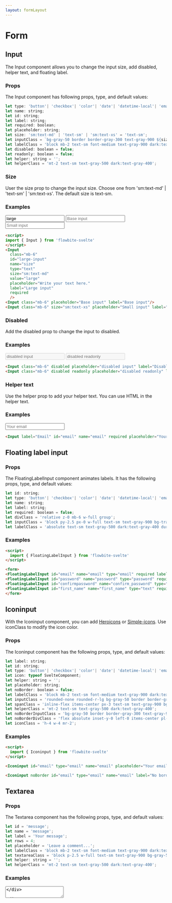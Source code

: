 ```yaml
---
layout: formLayout
---
```


<script>
import { Input, Iconinput, FloatingLabelInput, Toggle, Textarea, Select, Fileupload, Radio, SingleCheckbox, Checkbox } from '$lib/index'
import { AtSymbolIconSolid , MailIconOutline } from '@codewithshin/svelte-heroicons'
let props = {
  name: 'toggle-example',
  id: 'toggle-example',
  label: 'Toggle me',
  checked: false,
  disabled: false
};
let props2 = {
  name: 'toggle-example-checked',
  id: 'toggle-example-checked',
  label: 'Toggle me (checked)',
  checked: true,
  disabled: false
};
let props3 = {
  name: 'toggle-example-disabled',
  id: 'toggle-example-disabled',
  label: 'Toggle me (disabled)',
  checked: false,
  disabled: true
};
let textareaprops = {
  id: 'message',
  name: 'message',
  label: 'Your message',
  rows: 4,
  placeholder: 'Leave a comment...',
};

let selectprops = {
  id : 'countries',
	name : 'country',
	label : 'Select your country',
}
let selected;
let fileuploadprops = {
  id : 'user_avatar',
	label : 'Upload file'
}
let fileuploadprops2 = {
  id : 'user_avatar',
  label : 'Upload file',
  helper : 'A profile picture is useful to confirm your are logged into your account'
}
let radiooptions = [
  {
    id: 'country-option-1',
    value: 'USA',
    checked: true,
    label: 'United States'
  },
  {
    id: 'country-option-2',
    label: 'Germany',
    value: 'Germany'
  },
  {
    id: 'country-option-3',
    label: 'Spain (disabled)',
    value: 'Spain',
    disabled: true
  }
];

let radioname='countries'

let legend = 'Checkbox variants';
let checkboxOptions= [
  {
    id: 'checkbox-1',
    checked: true,
    label:
      'I agree to the <a href="#" class="text-blue-600 hover:underline dark:text-blue-500">terms and conditions</a>'
  },
  {
    id: 'checkbox-2',
    label: 'I want to get promotional offers'
  },
  {
    id: 'checkbox-3',
    label: 'Eligible for international shipping (disabled)',
    disabled: true
  },
  {
    id: 'checkbox-4',
    label: 'Free shipping via Flowbite',
    helper:
      "For orders shipped from Flowbite from <span class='font-medium'>€ 25</span> in books or <span>€ 29</span> on other categories</span>"
  }
]

</script>

<h1 class="text-3xl w-full dark:text-white py-4">Form</h1>

<h2 class="text-2xl w-full dark:text-white py-4">Input</h2>

<p class="dark:text-white py-4 text-lg">The Input component allows you to change the input size, add disabled, helper text, and floating label.</p>

<h3 class="text-xl w-full dark:text-white py-4">Props</h3>

<p class="dark:text-white py-4 text-lg">The Input component has following props, type, and default values:</p>

```js
let type: 'button'| 'checkbox'| 'color'| 'date'| 'datetime-local'| 'email'| 'file'| 'hidden'| 'image'| 'month'| 'number'| 'password'| 'radio'| 'range'| 'reset'| 'search'| 'submit'| 'tel'| 'text'| 'time'| 'url'| 'week';
let name: string;
let id: string;
let label: string;
let required: boolean;
let placeholder: string;
let size: 'sm:text-md' | 'text-sm' | 'sm:text-xs' = 'text-sm';
let inputClass = `bg-gray-50 border border-gray-300 text-gray-900 ${size} rounded-lg focus:ring-blue-500 focus:border-blue-500 block w-full p-2.5 dark:bg-gray-700 dark:border-gray-600 dark:placeholder-gray-400 dark:text-white dark:focus:ring-blue-500 dark:focus:border-blue-500`;
let labelClass = 'block mb-2 text-sm font-medium text-gray-900 dark:text-gray-300';
let disabled: boolean = false;
let readonly: boolean = false;
let helper: string = '';
let helperClass = 'mt-2 text-sm text-gray-500 dark:text-gray-400';
```

<h3 class="text-xl w-full dark:text-white py-8">Size</h3>

<p class="dark:text-white py-4 text-lg">User the size prop to change the input size. Choose one from 'sm:text-md' | 'text-sm' | 'sm:text-xs'. The default size is text-sm.</p>

<h3 class="text-xl w-full dark:text-white py-4">Examples</h3>

<div class="rounded-xl w-full my-4 mx-auto bg-gradient-to-r bg-white dark:bg-gray-900 border border-gray-200 dark:border-gray-700 p-2 sm:p-6">
<Input class="mb-6"
  id="large-input"
  name="size"
  type="text"
  size="sm:text-md"
  value="large"
  placeholder="Write your text here."
  label="Large input"
  required
  />
<Input class="mb-6" placeholder="Base input" label="Base input"/>
<Input class="mb-6" size="sm:text-xs" placeholder="Small input" label="Small input"/>
</div>

```html
<script>
import { Input } from 'flowbite-svelte'
</script>
<Input
  class="mb-6"
  id="large-input"
  name="size"
  type="text"
  size="sm:text-md"
  value="large"
  placeholder="Write your text here."
  label="Large input"
  required
  />
<Input class="mb-6" placeholder="Base input" label="Base input"/>
<Input class="mb-6" size="sm:text-xs" placeholder="Small input" label="Small input"/>
```

<h3 class="text-xl w-full dark:text-white py-8">Disabled</h3>

<p class="dark:text-white py-4 text-lg">Add the disabled prop to change the input to disabled.</p>

<h3 class="text-xl w-full dark:text-white py-4">Examples</h3>

<div class="rounded-xl w-full my-4 mx-auto bg-gradient-to-r bg-white dark:bg-gray-900 border border-gray-200 dark:border-gray-700 p-2 sm:p-6">
<Input class="mb-6" disabled placeholder="disabled input" label="Disabled input"/>
<Input class="mb-6" disabled readonly placeholder="disabled readonly" label="Disabled readonly input"/>
</div>

```html
<Input class="mb-6" disabled placeholder="disabled input" label="Disabled input"/>
<Input class="mb-6" disabled readonly placeholder="disabled readonly" label="Disabled readonly input"/>
```

<h3 class="text-xl w-full dark:text-white py-8">Helper text</h3>

<p class="dark:text-white py-4 text-lg">Use the helper prop to add your helper text. You can use HTML in the helper text.</p>

<h3 class="text-xl w-full dark:text-white py-4">Examples</h3>

<div class="rounded-xl w-full my-4 mx-auto bg-gradient-to-r bg-white dark:bg-gray-900 border border-gray-200 dark:border-gray-700 p-2 sm:p-6">
<Input label="Email" id="email" name="email" required placeholder="Your email" helper="You can add helper text in <b>HTML</b>."/>
</div>

```html
<Input label="Email" id="email" name="email" required placeholder="Your email" helper="You can add helper text in <b>HTML</b>."/>
```

<h2 class="text-2xl w-full dark:text-white py-8">Floating label input</h2>

<h3 class="text-xl w-full dark:text-white py-4">Props</h3>

<p class="dark:text-white py-4 text-lg">The FloatingLabelInput component animates labels. It has the following props, type, and default values:</p>

```js
let id: string;
let type: 'button'| 'checkbox'| 'color'| 'date'| 'datetime-local'| 'email'| 'file'| 'hidden'| 'image'| 'month'| 'number'| 'password'| 'radio'| 'range'| 'reset'| 'search'| 'submit'| 'tel'| 'text'| 'time'| 'url'| 'week';
let name: string;
let label: string;
let required: boolean = false;
let divClass = 'relative z-0 mb-6 w-full group';
let inputClass = 'block py-2.5 px-0 w-full text-sm text-gray-900 bg-transparent border-0 border-b-2 border-gray-300 appearance-none dark:text-white dark:border-gray-600 dark:focus:border-blue-500 focus:outline-none focus:ring-0 focus:border-blue-600 peer';
let labelClass = 'absolute text-sm text-gray-500 dark:text-gray-400 duration-300 transform -translate-y-6 scale-75 top-3 -z-10 origin-[0] peer-focus:left-0 peer-focus:text-blue-600 peer-focus:dark:text-blue-500 peer-placeholder-shown:scale-100 peer-placeholder-shown:translate-y-0 peer-focus:scale-75 peer-focus:-translate-y-6';
```

<h3 class="text-xl w-full dark:text-white py-4">Examples</h3>

<div class="rounded-xl w-full my-4 mx-auto bg-gradient-to-r bg-white dark:bg-gray-900 border border-gray-200 dark:border-gray-700 p-2 sm:p-6">
<form>
<FloatingLabelInput id="email" name="email" type="email" required label="Email"/>
<FloatingLabelInput id="password" name="password" type="password" required label="Password" />
<FloatingLabelInput id="confirmpassword" name="confirm_password" type="password" required label="Confirm password" />
<FloatingLabelInput id="first_name" name="first_name" type="text" required label="First name" />
</form>
</div>

```html
<script>
  import { FloatingLabelInput } from 'flowbite-svelte'
</script>

<form> 
<FloatingLabelInput id="email" name="email" type="email" required label="Email"/>
<FloatingLabelInput id="password" name="password" type="password" required label="Password" />
<FloatingLabelInput id="confirmpassword" name="confirm_password" type="password" required label="Confirm password" />
<FloatingLabelInput id="first_name" name="first_name" type="text" required label="First name" />
</form>
```

<h2 class="text-2xl w-full dark:text-white py-8">Iconinput</h2>

<p class="dark:text-white py-4 text-lg">With the Iconinput component, you can add <a href="https://flowbite-svelte.vercel.app/icons/heroicons">Heroicons</a> or <a href="https://flowbite-svelte.vercel.app/icons/simple-icons">Simple-icons</a>. Use iconClass to modify the icon color.</p> 

<h3 class="text-xl w-full dark:text-white py-4">Props</h3>

<p class="dark:text-white py-4 text-lg">The Iconinput component has the following props, type, and default values:</p>

```js
let label: string;
let id: string;
let type: 'button'| 'checkbox'| 'color'| 'date'| 'datetime-local'| 'email'| 'file'| 'hidden'| 'image'| 'month'| 'number'| 'password'| 'radio'| 'range'| 'reset'| 'search'| 'submit'| 'tel'| 'text'| 'time'| 'url'| 'week';
let icon: typeof SvelteComponent;
let helper: string = '';
let placeholder: string;
let noBorder: boolean = false;
let labelClass = 'block mb-2 text-sm font-medium text-gray-900 dark:text-gray-300';
let inputClass = 'rounded-none rounded-r-lg bg-gray-50 border border-gray-300 text-gray-900 focus:ring-blue-500 focus:border-blue-500 block flex-1 min-w-0 w-full text-sm border-gray-300 p-2.5  dark:bg-gray-700 dark:border-gray-600 dark:placeholder-gray-400 dark:text-white dark:focus:ring-blue-500 dark:focus:border-blue-500';
let spanClass = 'inline-flex items-center px-3 text-sm text-gray-900 bg-gray-200 rounded-l-md border border-r-0 border-gray-300 dark:bg-gray-600 dark:text-gray-400 dark:border-gray-600';
let helperClass = 'mt-2 text-sm text-gray-500 dark:text-gray-400';
let noBorderInputClass = 'bg-gray-50 border border-gray-300 text-gray-900 text-sm rounded-lg focus:ring-blue-500 focus:border-blue-500 block w-full pl-10 p-2.5  dark:bg-gray-700 dark:border-gray-600 dark:placeholder-gray-400 dark:text-white dark:focus:ring-blue-500 dark:focus:border-blue-500';
let noBorderDivClass = 'flex absolute inset-y-0 left-0 items-center pl-3 pointer-events-none';
let iconClass = 'h-4 w-4 mr-2';
```

<h3 class="text-xl w-full dark:text-white py-4">Examples</h3>

<div class="rounded-xl w-full my-4 mx-auto bg-gradient-to-r bg-white dark:bg-gray-900 border border-gray-200 dark:border-gray-700 p-2 sm:p-6">
<Iconinput id="email" type="email" name="email" placeholder="Your email" label="Border" icon={AtSymbolIconSolid} iconClass="h-4 w-4 mr-2 text-blue-500"/>
<div class="py-4">
<Iconinput noBorder id="email" type="email" name="email" label="No border" icon={MailIconOutline} iconClass="h-4 w-4 mr-2 text-blue-500"/>
</div>
</div>

```html
<script>
  import { Iconinput } from 'flowbite-svelte'
</script>

<Iconinput id="email" type="email" name="email" placeholder="Your email" label="Border" icon={AtSymbolIconSolid} iconClass="h-4 w-4 mr-2 text-blue-500"/>

<Iconinput noBorder id="email" type="email" name="email" label="No border" icon={MailIconOutline} iconClass="h-4 w-4 mr-2 text-blue-500"/>
```

<h2 class="text-2xl w-full dark:text-white py-8">Textarea</h2>

<h3 class="text-xl w-full dark:text-white py-4">Props</h3>

<p class="dark:text-white py-4 text-lg">The Textarea component has the following props, type, and default values:</p>

```js
let id = 'message';
let name = 'message';
let label = 'Your message';
let rows = 4;
let placeholder = 'Leave a comment...';
let labelClass = 'block mb-2 text-sm font-medium text-gray-900 dark:text-gray-400';
let textareaClass = 'block p-2.5 w-full text-sm text-gray-900 bg-gray-50 rounded-lg border border-gray-300 focus:ring-blue-500 focus:border-blue-500 dark:bg-gray-700 dark:border-gray-600 dark:placeholder-gray-400 dark:text-white dark:focus:ring-blue-500 dark:focus:border-blue-500';
let helper: string = '';
let helperClass = 'mt-2 text-sm text-gray-500 dark:text-gray-400';
```

<h3 class="text-xl w-full dark:text-white py-4">Examples</h3>

<div class="rounded-xl w-full my-4 mx-auto bg-gradient-to-r bg-white dark:bg-gray-900 border border-gray-200 dark:border-gray-700 p-2 sm:p-6">
<Textarea {...textareaprops} />
</div>

```html
<script>
import { Textarea } from 'flowbite-svelte'
let textareaprops = {
  id: 'message',
  name: 'message',
  label: 'Your message',
  rows: 4,
  placeholder: 'Leave a comment...',
};
</script>

<Textarea {...textareaprops} />
```

<h2 class="text-2xl w-full dark:text-white py-8">Select input</h2>

<h3 class="text-xl w-full dark:text-white py-4">Props</h3>

<p class="dark:text-white py-4 text-lg">The Select component has the following props, type, and default values:</p>

```js
let selected;
let id = 'countries';
let name = 'country';
let label = 'Select your country';
let labelClass = 'block mb-2 text-sm font-medium text-gray-900 dark:text-gray-400';
let selectClass = 'bg-gray-50 border border-gray-300 text-gray-900 text-sm rounded-lg focus:ring-blue-500 focus:border-blue-500 block w-full p-2.5 dark:bg-gray-700 dark:border-gray-600 dark:placeholder-gray-400 dark:text-white dark:focus:ring-blue-500 dark:focus:border-blue-500';
```

<h3 class="text-xl w-full dark:text-white py-4">Examples</h3>

<div class="rounded-xl w-full my-4 mx-auto bg-gradient-to-r bg-white dark:bg-gray-900 border border-gray-200 dark:border-gray-700 p-2 sm:p-6">
<Select {...selectprops} bind:value={selected}>
  <option value="us">United States</option>
  <option value="ca">Canada</option>
  <option value="fr">France</option>
</Select>
</div>

```html
<script>
import { Select} from 'flowbite-svelte'

let selectprops = {
  id : 'countries',
	name : 'country',
	label : 'Select your country',
}
</script>

<Select {...selectprops} bind:value={selected}>
  <option value="us">United States</option>
  <option value="ca">Canada</option>
  <option value="fr">France</option>
</Select>
```

<h2 class="text-2xl w-full dark:text-white py-8">Checkbox</h2>

<h3 class="text-xl w-full dark:text-white py-4">Props</h3>

<p class="dark:text-white py-4 text-lg">The Checkbox component has the following props, type, and default values:</p>

```js
let legend = 'Checkbox variants';
let divClass = 'flex items-center mb-4';
let inputClass = 'w-4 h-4 text-blue-600 bg-gray-100 rounded border-gray-300 focus:ring-blue-500 dark:focus:ring-blue-600 dark:ring-offset-gray-800 focus:ring-2 dark:bg-gray-700 dark:border-gray-600';
let labelClass = 'ml-3 text-sm font-medium text-gray-900 dark:text-gray-300';
let helperLabelClass = 'font-medium text-gray-900 dark:text-gray-300';
let options: {
  id: string;
  label: string;
  checked?: boolean;
  disabled?: boolean;
  helper?: string;
}[];
```

<h3 class="text-xl w-full dark:text-white py-4">Examples</h3>

<div class="rounded-xl w-full my-4 mx-auto bg-gradient-to-r bg-white dark:bg-gray-900 border border-gray-200 dark:border-gray-700 p-2 sm:p-6">
<Checkbox options={checkboxOptions} {legend} />
</div>

```html
<script>
import { Checkbox } from 'flowbite-svelte'

let legend = 'Checkbox variants';
let checkboxOptions= [
  {
    id: 'checkbox-1',
    checked: true,
    label:
      'I agree to the <a href="#" class="text-blue-600 hover:underline dark:text-blue-500">terms and conditions</a>'
  },
  {
    id: 'checkbox-2',
    label: 'I want to get promotional offers'
  },
  {
    id: 'checkbox-3',
    label: 'Eligible for international shipping (disabled)',
    disabled: true
  },
  {
    id: 'checkbox-4',
    label: 'Free shipping via Flowbite',
    helper:
      "For orders shipped from Flowbite from <span class='font-medium'>€ 25</span> in books or <span>€ 29</span> on other categories</span>"
  }
]
</script>

<Checkbox options={checkboxOptions} {legend} />
```

<h2 class="text-2xl w-full dark:text-white py-8">Single checkobx</h2>

<h3 class="text-xl w-full dark:text-white py-4">Props</h3>

<p class="dark:text-white py-4 text-lg">The Singlecheckbox component has the following props, type, and default values:</p>

```js
let id: string;
let required: boolean = true;
let label: string;
let name: string;
let inputClass = 'w-4 h-4 bg-gray-50 rounded border border-gray-300 focus:ring-3 focus:ring-blue-300 dark:bg-gray-700 dark:border-gray-600 dark:focus:ring-blue-600 dark:ring-offset-gray-800';
let labelClass = 'font-medium text-gray-900 dark:text-gray-300';
```

<h3 class="text-xl w-full dark:text-white py-4">Examples</h3>

<div class="rounded-xl w-full my-4 mx-auto bg-gradient-to-r bg-white dark:bg-gray-900 border border-gray-200 dark:border-gray-700 p-2 sm:p-6">
<SingleCheckbox name="rememberme" id="rememberme" required label="Remember me" />
</div>

```html
<SingleCheckbox name="rememberme" id="rememberme" required label="Remember me" />
```

<h2 class="text-2xl w-full dark:text-white py-8">Radio</h2>

<h3 class="text-xl w-full dark:text-white py-4">Props</h3>

<p class="dark:text-white py-4 text-lg">The Radio component has the following props, type, and default values:</p>

```js
let divClass = 'flex items-center mb-4';
let inputClass = 'w-4 h-4 border-gray-300 focus:ring-2 focus:ring-blue-300 dark:focus:ring-blue-600 dark:focus:bg-blue-600 dark:bg-gray-700 dark:border-gray-600';
let labelClass = 'block ml-2 text-sm font-medium text-gray-900 dark:text-gray-300';
let name = 'countries';
let options: {
  id: string;
  label: string;
  value: string;
  checked?: boolean;
  disabled?: boolean;
}[]
```

<h3 class="text-xl w-full dark:text-white py-4">Examples</h3>

<div class="rounded-xl w-full my-4 mx-auto bg-gradient-to-r bg-white dark:bg-gray-900 border border-gray-200 dark:border-gray-700 p-2 sm:p-6">
<Radio options={radiooptions} name={radioname}/>
</div>

```html
<script>
let radiooptions = [
		{
			id: 'country-option-1',
			value: 'USA',
			checked: true,
			label: 'United States'
		},
		{
			id: 'country-option-2',
			label: 'Germany',
			value: 'Germany'
		},
		{
			id: 'country-option-3',
			label: 'Spain (disabled)',
			value: 'Spain',
			disabled: true
		}
	];
let radioname='countries'
</script>

<Radio options={radiooptions} name={radioname}/>
```

<h2 class="text-2xl w-full dark:text-white py-8">File upload</h2>

<h3 class="text-xl w-full dark:text-white py-4">Props</h3>

<p class="dark:text-white py-4 text-lg">The Fileupload component has the following props, type, and default values:</p>

```js
let id = 'user_avatar';
let label = 'Upload file';
let labelClass = 'block mb-2 text-sm font-medium text-gray-900 dark:text-gray-300" for="user_avatar';
let inputClass = 'block w-full text-sm text-gray-900 bg-gray-50 rounded-lg border border-gray-300 cursor-pointer dark:text-gray-400 focus:outline-none focus:border-transparent dark:bg-gray-700 dark:border-gray-600 dark:placeholder-gray-400';
let divClass = 'mt-1 text-sm text-gray-500 dark:text-gray-300';
let helper: string = '';
```

<h3 class="text-xl w-full dark:text-white py-4">Examples</h3>

<div class="rounded-xl w-full my-4 mx-auto bg-gradient-to-r bg-white dark:bg-gray-900 border border-gray-200 dark:border-gray-700 p-2 sm:p-6">
<Fileupload {...fileuploadprops} />
<Fileupload {...fileuploadprops2} />
</div>

```html
<script>
import { Fileupload } from 'flowbite-svelte'

let fileuploadprops = {
  id : 'user_avatar',
  label : 'Upload file'
}

let fileuploadprops2 = {
  id : 'user_avatar',
  label : 'Upload file',
  helper : 'A profile picture is useful to confirm your are logged into your account'
}
</script>

<Fileupload {...fileuploadprops} />
<Fileupload {...fileuploadprops2} />
```

<h2 class="text-2xl w-full dark:text-white py-8">Toggle</h2>

<h3 class="text-xl w-full dark:text-white py-4">Props</h3>

<p class="dark:text-white py-4 text-lg">The Toggle component has the following props, type, and default values:</p>

```js
let name = 'toggle-example';
let id = 'toggle-example';
let label = 'Toggle me';
let checked = false;
let disabled = false;
let labelClass = 'flex relative items-center mb-4 cursor-pointer';
let divClass = 'w-11 h-6 bg-gray-200 rounded-full border border-gray-200 toggle-bg dark:bg-gray-700 dark:border-gray-600';
let spanClass = 'ml-3 text-sm font-medium text-gray-900 dark:text-gray-300';
```

<h3 class="text-xl w-full dark:text-white py-4">Examples</h3>

<div class="rounded-xl w-full my-4 mx-auto bg-gradient-to-r bg-white dark:bg-gray-900 border border-gray-200 dark:border-gray-700 p-2 sm:p-6">
<Toggle {...props}/>

<Toggle {...props2}/>

<Toggle {...props3}/>
</div>

```html
<script>
import { Toggle } from 'flowbite-svelte'
let props = {
		name: 'toggle-example',
		id: 'toggle-example',
		label: 'Toggle me',
		labelClass: 'flex relative items-center mb-4 cursor-pointer',
		divClass:
			'w-11 h-6 bg-gray-200 rounded-full border border-gray-200 toggle-bg dark:bg-gray-700 dark:border-gray-600',
		spanClass: 'ml-3 text-sm font-medium text-gray-900 dark:text-gray-300',
		checked: false,
		disabled: false
	};
let props2 = {
		name: 'toggle-example-checked',
		id: 'toggle-example-checked',
		label: 'Toggle me (checked)',
		checked: true,
		disabled: false
	};
let props3 = {
		name: 'toggle-example-disabled',
		id: 'toggle-example-disabled',
		label: 'Toggle me (disabled)',
		checked: false,
		disabled: true
	};
 let textareaprops = {
		id: 'message',
		name: 'message',
		label: 'Your message',
		rows: 4,
		placeholder: 'Leave a comment...',
	};
</script>

<Toggle {...props}/>

<Toggle {...props2}/>

<Toggle {...props3}/>
```

